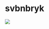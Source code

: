 # svbnbryk
<img align="center" src="https://github-readme-stats.vercel.app/api/top-langs/?username=svbnbyrk&layout=compact&theme=radical" />
